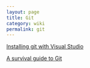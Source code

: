 ```yaml
---
layout: page
title: Git
category: wiki
permalink: git
---
```


[Installing git with Visual Studio](gitinstall)   

[A survival guide to Git](ASurvivalGuideToGit)



